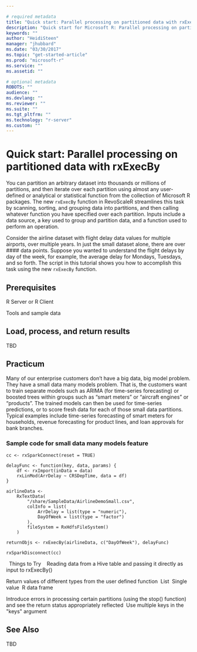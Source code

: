 ```yaml
---

# required metadata
title: "Quick start: Parallel processing on partitioned data with rxExecBy"
description: "Quick start for Microsoft R: Parallel processing on partitioned data with rxExecBy"
keywords: ""
author: "HeidiSteen"
manager: "jhubbard"
ms.date: "03/30/2017"
ms.topic: "get-started-article"
ms.prod: "microsoft-r"
ms.service: ""
ms.assetid: ""

# optional metadata
ROBOTS: ""
audience: ""
ms.devlang: ""
ms.reviewer: ""
ms.suite: ""
ms.tgt_pltfrm: ""
ms.technology: "r-server"
ms.custom: ""
---
```


# Quick start: Parallel processing on partitioned data with rxExecBy

You can partition an arbitrary dataset into thousands or millions of partitions, and then iterate over each partition using almost any user-defined or analytical or statistical function from the collection of Microsoft R packages. The new `rxExecBy` function in RevoScaleR streamlines this task by scanning, sorting, and grouping data into partitions, and then calling whatever function you have specified over each partition. Inputs include a data source, a key used to group and partition data, and a function used to perform an operation.

Consider the airline dataset with flight delay data values for multiple airports, over multiple years. In just the small dataset alone, there are over #### data points. Suppose you wanted to understand the flight delays by day of the week, for example, the average delay for Mondays, Tuesdays, and so forth. The script in this tutorial shows you how to accomplish this task using the new `rxExecBy` function.

## Prerequisites

R Server or R Client

Tools and sample data

## Load, process, and return results

TBD

## Practicum

Many of our enterprise customers don’t have a big data, big model problem. They have a small data many models problem. That is, the customers want to train separate models such as ARIMA (for time-series forecasting) or boosted trees within groups such as “smart meters” or “aircraft engines” or “products”. The trained models can then be used for time-series predictions, or to score fresh data for each of those small data partitions. Typical examples include time-series forecasting of smart meters for households, revenue forecasting for product lines, and loan approvals for bank branches.  

### Sample code for small data many models feature 

~~~~
cc <- rxSparkConnect(reset = TRUE) 
 
delayFunc <- function(key, data, params) { 
    df <- rxImport(inData = data) 
    rxLinMod(ArrDelay ~ CRSDepTime, data = df) 
} 
 
airlineData <- 
    RxTextData( 
        "/share/SampleData/AirlineDemoSmall.csv", 
        colInfo = list( 
            ArrDelay = list(type = "numeric"), 
            DayOfWeek = list(type = "factor") 
        ), 
        fileSystem = RxHdfsFileSystem() 
    ) 
 
returnObjs <- rxExecBy(airlineData, c("DayOfWeek"), delayFunc)  
 
rxSparkDisconnect(cc)

~~~~
 
Things to Try 
 
Reading data from a Hive table and passing it directly as input to rxExecBy() 

Return values of different types from the user defined function 
List 
Single value 
R data frame 

Introduce errors in processing certain partitions (using the stop() function) and see the return status appropriately reflected 
Use multiple keys in the "keys" argument

## See Also

TBD